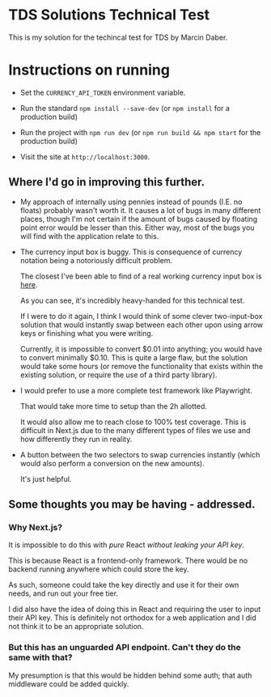 # TDS Solutions Technical Test

This is my solution for the techincal test for TDS by Marcin Daber.

# Instructions on running

- Set the `CURRENCY_API_TOKEN` environment variable. 

- Run the standard `npm install --save-dev` (or `npm install` for a production build)

- Run the project with `npm run dev` (or `npm run build && npm start` for the production build)

- Visit the site at `http://localhost:3000`.


## Where I'd go in improving this further.

 -  My approach of internally using pennies instead of pounds (I.E. no floats) probably wasn't worth it. It causes a lot of bugs in many different places, though I'm not certain if the amount of bugs caused by floating point error would be lesser than this. Either way, most of the bugs you will find with the application relate to this.

 -  The currency input box is buggy. This is consequence of currency notation being a notoriously difficult problem.

    The closest I've been able to find of a real working currency input box is [here](https://github.com/cchanxzy/react-currency-input-field/blob/main/src/components/CurrencyInput.tsx).

    As you can see, it's incredibly heavy-handed for this technical test.

    If I were to do it again, I think I would think of some clever two-input-box solution that would instantly swap between each other upon using arrow keys or finishing what you were writing.

    Currently, it is impossible to convert $0.01 into anything; you would have to convert minimally $0.10. This is quite a large flaw, but the solution would take some hours (or remove the functionality that exists within the existing solution, or require the use of a third party library).

 -  I would prefer to use a more complete test framework like Playwright.
    
    That would take more time to setup than the 2h allotted. 

    It would also allow me to reach close to 100% test coverage. This is difficult in Next.js due to the many different types of files we use and how differently they run in reality.

 -  A button between the two selectors to swap currencies instantly (which would also perform a conversion on the new amounts).

    It's just helpful.


## Some thoughts you may be having - addressed.

### Why Next.js?

It is impossible to do this with *pure* React *without leaking your API key*. 

This is because React is a frontend-only framework. There would be no backend running anywhere which could store the key.

As such, someone could take the key directly and use it for their own needs, and run out your free tier.

I did also have the idea of doing this in React and requiring the user to input their API key. This is definitely not orthodox for a web application and I did not think it to be an appropriate solution.


### But this has an unguarded API endpoint. Can't they do the same with that?

My presumption is that this would be hidden behind some auth; that auth middleware could be added quickly.